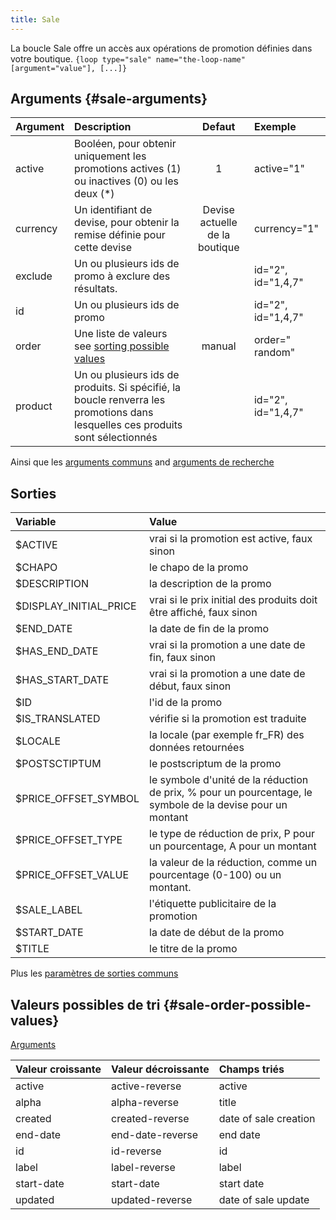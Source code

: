 ```yaml
---
title: Sale
---
```


La boucle Sale offre un accès aux opérations de promotion définies dans votre boutique.
`{loop type="sale" name="the-loop-name" [argument="value"], [...]}`

## Arguments {#sale-arguments}

| Argument | Description                                                                                                                    |             Defaut             | Exemple            |
|----------|:-------------------------------------------------------------------------------------------------------------------------------|:------------------------------:|:-------------------|
| active   | Booléen, pour obtenir uniquement les promotions actives (1) ou inactives (0) ou les deux (*)                                   |               1                | active="1"         |
| currency | Un identifiant de devise, pour obtenir la remise définie pour cette devise                                                     | Devise actuelle de la boutique | currency="1"       |
| exclude  | Un ou plusieurs ids de promo à exclure des résultats.                                                                          |                                | id="2", id="1,4,7" |
| id       | Un ou plusieurs ids de promo                                                                                                   |                                | id="2", id="1,4,7" |
| order    | Une liste de valeurs see [sorting possible values](#sale-order-possible-values)                                                |             manual             | order=" random"    |
| product  | Un ou plusieurs ids de produits. Si spécifié, la boucle renverra les promotions dans lesquelles ces produits sont sélectionnés |                                | id="2", id="1,4,7" |

Ainsi que les [arguments communs](./global_arguments) and [arguments de recherche](./search_arguments)

## Sorties

| Variable               | Value                                                                                                      |
|:-----------------------|:-----------------------------------------------------------------------------------------------------------|
| $ACTIVE                | vrai si la promotion est active, faux sinon                                                                |
| $CHAPO                 | le chapo de la promo                                                                                       |
| $DESCRIPTION           | la description de la promo                                                                                 |
| $DISPLAY_INITIAL_PRICE | vrai si le prix initial des produits doit être affiché, faux sinon                                         |
| $END_DATE              | la date de fin de la promo                                                                                 |
| $HAS_END_DATE          | vrai si la promotion a une date de fin, faux sinon                                                         |
| $HAS_START_DATE        | vrai si la promotion a une date de début, faux sinon                                                       |
| $ID                    | l'id de la promo                                                                                           |
| $IS_TRANSLATED         | vérifie si la promotion est traduite                                                                       |
| $LOCALE                | la locale (par exemple fr_FR) des données retournées                                                       |
| $POSTSCTIPTUM          | le postscriptum de la promo                                                                                |
| $PRICE_OFFSET_SYMBOL   | le symbole d'unité de la réduction de prix, % pour un pourcentage, le symbole de la devise pour un montant |
| $PRICE_OFFSET_TYPE     | le type de réduction de prix, P pour un pourcentage, A pour un montant                                     |
| $PRICE_OFFSET_VALUE    | la valeur de la réduction, comme un pourcentage (0-100) ou un montant.                                     |
| $SALE_LABEL            | l'étiquette publicitaire de la promotion                                                                   |
| $START_DATE            | la date de début de la promo                                                                               |
| $TITLE                 | le titre de la promo                                                                                       |

Plus les [paramètres de sorties communs](./global_outputs)

## Valeurs possibles de tri {#sale-order-possible-values}
[Arguments](#sale-arguments)

| Valeur croissante | Valeur décroissante | Champs triés          |
|-------------------|---------------------|:----------------------|
| active            | active-reverse      | active                |
| alpha             | alpha-reverse       | title                 |
| created           | created-reverse     | date of sale creation |
| end-date          | end-date-reverse    | end date              |
| id                | id-reverse          | id                    |
| label             | label-reverse       | label                 |
| start-date        | start-date          | start date            |
| updated           | updated-reverse     | date of sale update   |